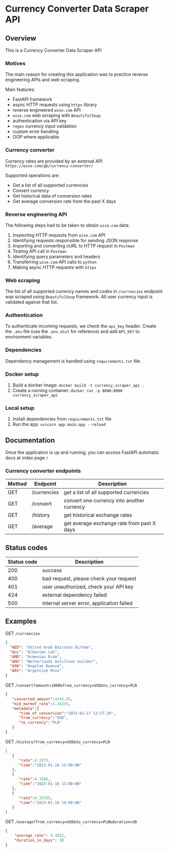 # Currency Converter Data Scraper API

## Overview
This is a Currency Converter Data Scraper API

### Motives
The main reason for creating this application was to practice 
reverse engineering APIs and web scraping.

Main features:
- FastAPI framework
- async HTTP requests using `httpx` library
- reverse engineered `wise.com` API
- `wise.com` web scraping with `BeautifulSoup`
- authentication via API key
- `regex` currency input validation
- custom error handling
- OOP where applicable

### Currency converter
Currency rates are provided by an external API `https://wise.com/gb/currency-converter/`

Supported operations are:
- Get a list of all supported currencies
- Convert currency
- Get historical data of conversion rates
- Get average conversion rate from the past X days

### Reverse engineering API
The following steps had to be taken to obtain `wise.com` data:

1. Inspecting HTTP requests from `wise.com` API
2. Identifying requests responsible for sending JSON response
3. Importing and converting cURL to HTTP request in `Postman`
4. Testing API call in `Postman`
5. Identifying query parameters and headers
6. Transferring `wise.com` API calls to `python`
7. Making async HTTP requests with `httpx`

### Web scraping
The list of all supported currency names and codes in `/currencies` endpoint 
was scraped using `BeautifulSoup` framework. 
All user currency input is validated against that list.

### Authentication
To authenticate incoming requests, we check the `api_key` header.
Create the `.env` file (use the `.env.dist` for reference) 
and add `API_KEY` to environment variables.

### Dependencies
Dependency management is handled using `requirements.txt` file. 

### Docker setup

1. Build a docker image: `docker build -t currency_scraper_api .`
2. Create a running container: `docker run -p 8080:8080 currency_scraper_api`

### Local setup

1. Install dependencies from `requirements.txt` file
2. Run the app: `uvicorn app.main:app --reload`

## Documentation
Once the application is up and running, you can access FastAPI automatic docs 
at index page `/`

### Currency converter endpoints

| Method | Endpoint    | Description                                |
|--------|-------------|--------------------------------------------|
| GET    | /currencies | get a list of all supported currencies     | 
| GET    | /convert    | convert one currency into another currency |  
| GET    | /history    | get historical exchange rates              |
| GET    | /average    | get average exchange rate from past X days |

## Status codes

| Status code | Description                               |
|-------------|-------------------------------------------|
| 200         | success                                   |
| 400         | bad request, please check your request    |
| 401         | user unauthorized, check your API key     |
| 424         | external dependency failed                |
| 500         | internal server error, application failed |

## Examples
GET `/currencies`
```json
{
  "AED": "United Arab Emirates Dirham",
  "ALL": "Albanian Lek",
  "AMD": "Armenian Dram",
  "ANG": "Netherlands Antillean Guilder",
  "AOA": "Angolan Kwanza",
  "ARS": "Argentine Peso"
}
```
GET `/convert?amount=1000&from_currency=USD&to_currency=PLN`
```json
{
   "converted_amount":4343.35,
   "mid_market_rate":4.34335,
   "metadata":{
      "time_of_conversion":"2023-01-17 12:27:29",
      "from_currency":"USD",
      "to_currency":"PLN"
   }
}
```
GET `/history?from_currency=USD&to_currency=PLN`
```json
[
   {
      "rate":4.3375,
      "time":"2023-01-16 12:00:00"
   },
   {
      "rate":4.3366,
      "time":"2023-01-16 13:00:00"
   },
   {
      "rate":4.33795,
      "time":"2023-01-16 14:00:00"
   }
]
```
GET `/average?from_currency=USD&to_currency=PLN&duration=30`
```json
{
	"average_rate": 4.3832,
	"duration_in_days": 30
}
```
